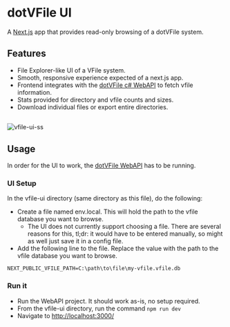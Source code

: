 # dotVFile UI

A [Next.js](https://nextjs.org) app that provides read-only browsing of a dotVFile system.

## Features

- File Explorer-like UI of a VFile system.
- Smooth, responsive experience expected of a next.js app.
- Frontend integrates with the [dotVFile c# WebAPI](https://github.com/wdorsey/dotVFile/tree/master/dotVFile.WebAPI) to fetch vfile information.
- Stats provided for directory and vfile counts and sizes.
- Download individual files or export entire directories.

##

![vfile-ui-ss](https://github.com/user-attachments/assets/a1a79ebc-e025-410e-ab8b-51b80629a031)

## Usage

In order for the UI to work, the [dotVFile WebAPI](https://github.com/wdorsey/dotVFile/tree/master/dotVFile.WebAPI) has to be running.

### UI Setup

In the vfile-ui directory (same directory as this file), do the following:

- Create a file named env.local. This will hold the path to the vfile database you want to browse.
  - The UI does not currently support choosing a file. There are several reasons for this, tl;dr: it would have to be entered manually, so might as well just save it in a config file.
- Add the following line to the file. Replace the value with the path to the vfile database you want to browse.

```env
NEXT_PUBLIC_VFILE_PATH=C:\path\to\file\my-vfile.vfile.db
```

### Run it

- Run the WebAPI project. It should work as-is, no setup required.
- From the vfile-ui directory, run the command `npm run dev`
- Navigate to [http://localhost:3000/](http://localhost:3000/)
